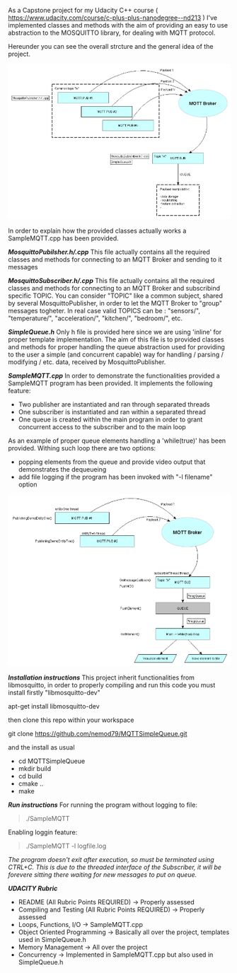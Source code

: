 As a Capstone project for my Udacity C++ course ( https://www.udacity.com/course/c-plus-plus-nanodegree--nd213 ) 
I've implemented classes and methods with the aim of providing an easy to use abstraction to the MOSQUITTO library, for dealing with MQTT protocol.

Hereunder you can see the overall strcture and the general idea of the project.

![Structure](/structure.gif)

In order to explain how the provided classes actually works a SampleMQTT.cpp has been provided.

_**MosquittoPubilsher.h/.cpp**_
This file actually contains all the required classes and methods for connecting to an MQTT Broker and sending to it messages

_**MosquittoSubscriber.h/.cpp**_
This file actually contains all the required classes and methods for connecting to an MQTT Broker and subscribind specific TOPIC.
You can consider "TOPIC" like a common subject, shared by several MosquittoPublisher, in order to let the MQTT Broker to "group" messages togheter.
In real case valid TOPICS can be : "sensors/", "temperature/", "acceleration/", "kitchen/", "bedroom/", etc.

_**SimpleQueue.h**_
Only h file is provided here since we are using 'inline' for proper template implementation. The aim of this file is to provided classes and methods
for proper handling the queue abstraction used for providing to the user a simple (and concurrent capable) way for handling / parsing / modifying / etc. 
data, received by MosquittoPublisher.

_**SampleMQTT.cpp**_
In order to demonstrate the functionalities provided a SampleMQTT program has been provided.
It implements the following feature:
* Two publisher are instantiated and ran through separated threads
* One subscriber is instantiated and ran within a separated thread
* One queue is created within the main program in order to grant concurrent access to the subscriber and to the main loop

As an example of proper queue elements handling a 'while(true)' has been provided. Withing such loop there are two options:
* popping elements from the queue and provide video output that demonstrates the dequeueing
* add file logging if the program has been invoked with "-l filename" option

![Structure](/SampleMQTT.gif)

_**Installation instructions**_
This project inherit functionalities from libmosquitto, in order to properly compiling and run this code you must install firstly "libmosquitto-dev"

apt-get install libmosquitto-dev

then clone this repo within your workspace 

git clone https://github.com/nemod79/MQTTSimpleQueue.git

and the install as usual

* cd MQTTSimpleQueue
* mkdir build
* cd build
* cmake ..
* make

_**Run instructions**_
For running the program without logging to file: 
> ./SampleMQTT

Enabling loggin feature:
> ./SampleMQTT -l logfile.log

_The program doesn't exit after execution, so must be terminated using CTRL+C. This is due to the threaded interface of the Subscriber, it will be forevere sitting there waiting for new messages to put on queue._

_**UDACITY Rubric**_
* README (All Rubric Points REQUIRED) -> Properly assessed
* Compiling and Testing (All Rubric Points REQUIRED) -> Properly assessed
* Loops, Functions, I/O -> SampleMQTT.cpp 
* Object Oriented Programming -> Basically all over the project, templates used in SimpleQueue.h
* Memory Management -> All over the project
* Concurrency -> Implemented in SampleMQTT.cpp but also used in SimpleQueue.h

